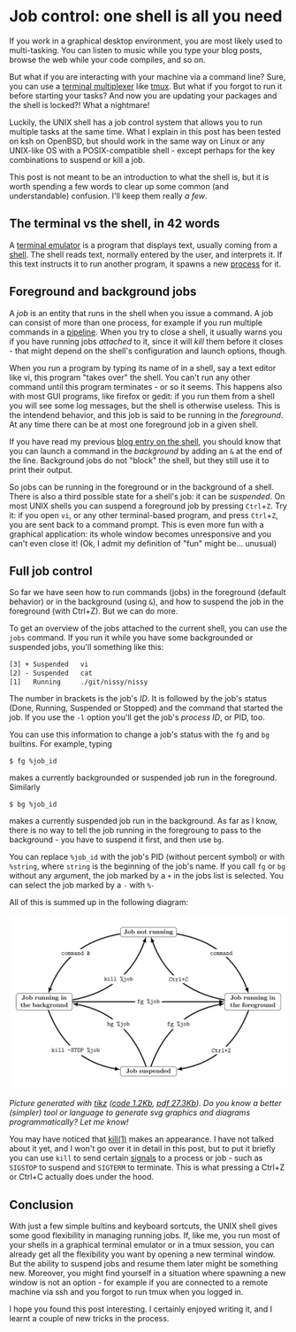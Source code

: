 # Job control: one shell is all you need

If you work in a graphical desktop environment, you are most likely
used to multi-tasking. You can listen to music while you type your
blog posts, browse the web while your code compiles, and so on.

But what if you are interacting with your machine via a command
line?  Sure, you can use a
[terminal multiplexer](https://en.wikipedia.org/wiki/Terminal_multiplexer)
like [tmux](https://tmux.github.io).
But what if you forgot to run it before starting your tasks? And now
you are updating your packages and the shell is locked?! What a nightmare!

Luckily, the UNIX shell has a job control system that allows you
to run multiple tasks at the same time. What I explain in this post
has been tested on ksh on OpenBSD, but should work in the same way
on Linux or any UNIX-like OS with a POSIX-compatible shell - except
perhaps for the key combinations to suspend or kill a job.

This post is not meant to be an introduction to what the shell is,
but it is worth spending a few words to clear up some common (and
understandable) confusion. I'll keep them really *a few*.

## The terminal vs the shell, in 42 words

A [terminal emulator](https://en.wikipedia.org/wiki/Terminal_emulator)
is a program that displays text, usually coming from a
[shell](https://en.wikipedia.org/wiki/Shell_(computing)).
The shell reads text, normally entered by the user, and
interprets it. If this text instructs it to run another program, it
spawns a new [process](https://en.wikipedia.org/wiki/Process_(computing))
for it.

## Foreground and background jobs

A *job* is an entity that runs in the shell when you issue a command.
A job can consist of more than one process, for example if you
run multiple commands in a
[pipeline](https://en.wikipedia.org/wiki/Pipeline_(Unix)).
When you try to close a shell, it usually warns you if you have
running jobs *attached* to it, since it will *kill* them before
it closes - that might depend on the shell's configuration and
launch options, though.

When you run a program by typing its name of in a shell, say a text
editor like vi, this program "takes over" the shell. You can't run
any other command until this program terminates - or so it seems.
This happens also with most GUI programs, like firefox or gedit:
if you run them from a shell you will see some log messages, but
the shell is otherwise useless. This is the intendend behavior, and
this job is said to be running in the *foreground*. At any time
there can be at most one foreground job in a given shell.

If you have read my previous
[blog entry on the shell](../2022-09-13-sh-1), you should know that
you can launch a command in the *background* by adding an `&`
at the end of the line. Background jobs do not "block" the shell,
but they still use it to print their output.

So jobs can be running in the foreground or in the background of a
shell. There is also a third possible state for a shell's job: it
can be *suspended*. On most UNIX shells you can suspend a foreground
job by pressing `Ctrl`+`Z`. Try it: if you open `vi`, or any other
terminal-based program, and press `Ctrl`+`Z`, you are sent back to
a command prompt. This is even more fun with a graphical application:
its whole window becomes unresponsive and you can't even close it!
(Ok, I admit my definition of "fun" might be... unusual)

## Full job control

So far we have seen how to run commands (jobs) in the foreground
(default behavior) or in the background (using `&`), and how to
suspend the job in the foreground (with Ctrl+Z). But we can do more.

To get an overview of the jobs attached to the current shell, you
can use the `jobs` command. If you run it while you have some
backgrounded or suspended jobs, you'll something like this:

```
[3] + Suspended   vi
[2] - Suspended   cat
[1]   Running     ./git/nissy/nissy
```

The number in brackets is the job's *ID*. It is followed by the
job's status (Done, Running, Suspended or Stopped) and the command
that started the job. If you use the `-l` option you'll get the
job's *process ID*, or PID, too.

You can use this information to change a job's status with the
`fg` and `bg` builtins. For example, typing

```
$ fg %job_id
```

makes a currently backgrounded or suspended job run in the foreground.
Similarly

```
$ bg %job_id
```

makes a currently suspended job run in the background. As far as I
know, there is no way to tell the job running in the foregroung to
pass to the background - you have to suspend it first, and then use
`bg`.

You can replace `%job_id` with the job's PID (without percent
symbol) or with `%string`, where `string` is the beginning of the
job's name.  If you call `fg` or `bg` without any argument, the job
marked by a `+` in the jobs list is selected. You can select the
job marked by a `-` with `%-`

All of this is summed up in the following diagram:

![Diagram showing how to change the status of a job](jobs-diagram.png)

*Picture generated with [tikz](https://github.com/pgf-tikz/pgf)
([code 1.2Kb](jobs-diagram.tex), [pdf 27.3Kb](jobs-diagram.pdf)).
Do you know a better (simpler) tool or language to generate svg
graphics and diagrams programmatically? Let me know!*

You may have noticed that [kill(1)](http://man.openbsd.org/kill)
makes an appearance. I have not talked about it yet, and I won't
go over it in detail in this post, but to put it briefly you can
use `kill` to send certain [signals](http://man.openbsd.org/signal)
to a process or job - such as `SIGSTOP` to suspend and `SIGTERM` to
terminate. This is what pressing a Ctrl+Z or Ctrl+C actually does
under the hood.

## Conclusion

With just a few simple bultins and keyboard sortcuts, the UNIX shell
gives some good flexibility in managing running jobs. If, like me,
you run most of your shells in a graphical terminal emulator or in
a tmux session, you can already get all the flexibility you want
by opening a new terminal window. But the ability to suspend jobs
and resume them later might be something new. Moreover, you might
find yourself in a situation where spawning a new window is not an
option - for example if you are connected to a remote machine via
ssh and you forgot to run tmux when you logged in.

I hope you found this post interesting. I certainly enjoyed
writing it, and I learnt a couple of new tricks in the process.
